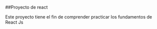 ##Proyecto de react

Este proyecto tiene el fin de comprender practicar los fundamentos de React Js
